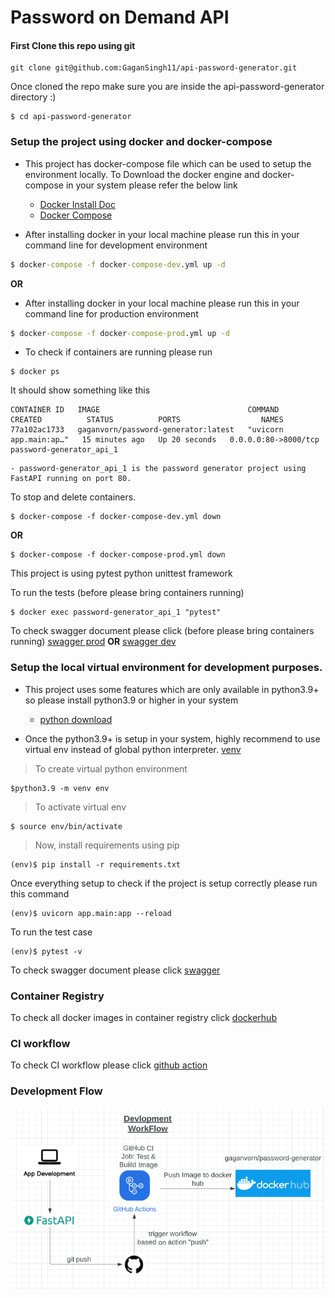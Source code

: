 # Password on Demand API

#### First Clone this repo using git

```
git clone git@github.com:GaganSingh11/api-password-generator.git
```

Once cloned the repo make sure you are inside the 
api-password-generator directory :)

```
$ cd api-password-generator 
```

### Setup the project using docker and docker-compose

- This project has docker-compose file which can be used to setup the environment locally.
  To Download the docker engine and docker-compose in your system please refer the below link

  - [Docker Install Doc](https://docs.docker.com/install/)
  - [Docker Compose](https://docs.docker.com/compose/install/)


- After installing docker in your local machine please run this in your command line for development environment

```cmd
$ docker-compose -f docker-compose-dev.yml up -d
```
__OR__
- After installing docker in your local machine please run this in your command line for production environment

```cmd
$ docker-compose -f docker-compose-prod.yml up -d
```

- To check if containers are running please run

```
$ docker ps
```

It should show something like this

```
CONTAINER ID   IMAGE                                 COMMAND                  CREATED          STATUS          PORTS                  NAMES
77a102ac1733   gaganvorn/password-generator:latest   "uvicorn app.main:ap…"   15 minutes ago   Up 20 seconds   0.0.0.0:80->8000/tcp   password-generator_api_1
```

    - password-generator_api_1 is the password generator project using FastAPI running on port 80.

To stop and delete containers.

```
$ docker-compose -f docker-compose-dev.yml down
```
__OR__

```
$ docker-compose -f docker-compose-prod.yml down
```

This project is using pytest python unittest framework

To run the tests (before please bring containers running)

```
$ docker exec password-generator_api_1 "pytest"

```

To check swagger document please click (before please bring containers running) [swagger prod](http://localhost:80/docs/) __OR__ [swagger dev](http://localhost:4000/docs/)

### Setup the local virtual environment for development purposes.

- This project uses some features which are only available in python3.9+ so please install python3.9 or higher in your system

  - [python download](https://www.python.org/downloads/)

- Once the python3.9+ is setup in your system, highly recommend to use virtual env instead of global python interpreter. [venv](https://docs.python.org/3/library/venv.html)

> To create virtual python environment

```
$python3.9 -m venv env
```

> To activate virtual env

```
$ source env/bin/activate
```

> Now, install requirements using pip

```
(env)$ pip install -r requirements.txt
```

Once everything setup to check if the project is setup correctly please run this command

```
(env)$ uvicorn app.main:app --reload  
```

To run the test case

```
(env)$ pytest -v
```

To check swagger document please click [swagger](http://localhost:8000/docs/)

### Container Registry

To check all docker images in container registry click [dockerhub](https://hub.docker.com/r/gaganvorn/password-generator)

### CI workflow

To check CI workflow please click [github action](https://github.com/GaganSingh11/api-password-generator/actions)

### Development Flow
![Development Flow](./development-flow.png)



